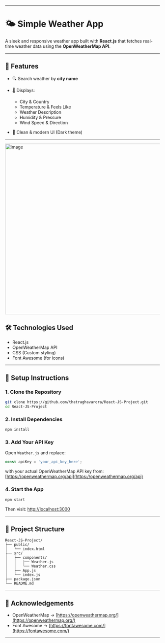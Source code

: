 
---


# 🌤️ Simple Weather App

A sleek and responsive weather app built with **React.js** that fetches real-time weather data using the **OpenWeatherMap API**.

---

## 🚀 Features

* 🔍 Search weather by **city name**
* 🌡️ Displays:

  * City & Country
  * Temperature & Feels Like
  * Weather Description
  * Humidity & Pressure
  * Wind Speed & Direction
* 🎨 Clean & modern UI (Dark theme)

---
<img width="951" height="554" alt="image" src="https://github.com/user-attachments/assets/40180e1f-a49d-4722-838f-30f6d632a4e6" />


## 🛠️ Technologies Used

* React.js
* OpenWeatherMap API
* CSS (Custom styling)
* Font Awesome (for icons)

---

## 🔧 Setup Instructions

### 1. Clone the Repository

```bash
git clone https://github.com/thatraghavarora/React-JS-Project.git
cd React-JS-Project
```

### 2. Install Dependencies

```bash
npm install
```

### 3. Add Your API Key

Open `Weather.js` and replace:

```js
const apiKey = 'your_api_key_here';
```

with your actual OpenWeatherMap API key from:
[https://openweathermap.org/api](https://openweathermap.org/api)

### 4. Start the App

```bash
npm start
```

Then visit:
[http://localhost:3000](http://localhost:3000)

---

## 📁 Project Structure

```
React-JS-Project/
├── public/
│   └── index.html
├── src/
│   ├── components/
│   │   ├── Weather.js
│   │   └── Weather.css
│   ├── App.js
│   └── index.js
├── package.json
└── README.md
```

---

## 🙌 Acknowledgements

* OpenWeatherMap → [https://openweathermap.org/](https://openweathermap.org/)
* Font Awesome → [https://fontawesome.com/](https://fontawesome.com/)

---

